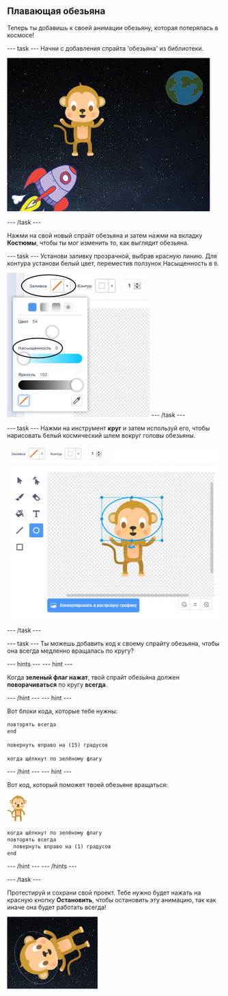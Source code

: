## Плавающая обезьяна

Теперь ты добавишь к своей анимации обезьяну, которая потерялась в космосе!

\--- task \--- Начни с добавления спрайта 'обезьяна' из библиотеки.

![Добавление спрайта обезьяна](images/space-monkey-sprite.png)

\--- /task \---

Нажми на свой новый спрайт обезьяна и затем нажми на вкладку **Костюмы**, чтобы ты мог изменить то, как выглядит обезьяна.

\--- task \--- Установи заливку прозрачной, выбрав красную линию. Для контура установи белый цвет, переместив ползунок Насыщенность в `0`.

![Сделай белый цвет](images/make-white.png) \--- /task \---

\--- task \--- Нажми на инструмент **круг** и затем используй его, чтобы нарисовать белый космический шлем вокруг головы обезьяны.

![Космический шлем обезьяны](images/space-monkey-edit.png)

\--- /task \---

\--- task \--- Ты можешь добавить код к своему спрайту обезьяна, чтобы она всегда медленно вращалась по кругу?

\--- hints \--- \--- hint \---

Когда **зеленый флаг нажат**, твой спрайт обезьяна должен **поворачиваться** по кругу **всегда**.

\--- /hint \--- \--- hint \---

Вот блоки кода, которые тебе нужны:

```blocks3
повторять всегда
end

повернуть вправо на (15) градусов

когда щёлкнут по зелёному флагу
```

\--- /hint \--- \--- hint \---

Вот код, который поможет твоей обезьяне вращаться:

![Спрайт обезьяна](images/sprite-monkey.png)

```blocks3
когда щёлкнут по зелёному флагу
повторять всегда 
  повернуть вправо на (1) градусов
end
```

\--- /hint \--- \--- /hints \---

\--- /task \---

Протестируй и сохрани свой проект. Тебе нужно будет нажать на красную кнопку **Остановить**, чтобы остановить эту анимацию, так как иначе она будет работать всегда!

![Проверь вращающуюся обезьяну](images/space-spin-test.png)